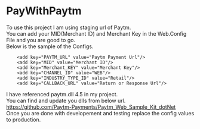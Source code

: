 # PayWithPaytm

To use this project I am using staging url of Paytm. <br/>
You can add your MID(Merchant ID) and Merchant Key in the Web.Config File and you are good to go.<br/>
Below is the sample of the Configs.
```
    <add key="PAYTM_URL" value="Paytm Payment Url"/>
    <add key="MID" value="Merchant ID"/>
    <add key="Merchant_KEY" value="Merchant Key"/>
    <add key="CHANNEL_ID" value="WEB"/>
    <add key="INDUSTRY_TYPE_ID" value="Retail"/>
    <add key="CALLBACK_URL" value="Return or Response Url"/>
```
I have referenced paytm.dll 4.5 in my project.<br/>
You can find and update you dlls from below url. <br/>
<a href="https://github.com/Paytm-Payments/Paytm_Web_Sample_Kit_dotNet" target="_blank">https://github.com/Paytm-Payments/Paytm_Web_Sample_Kit_dotNet</a><br/>
Once you are done with developement and testing replace the config values to production.<br/>
